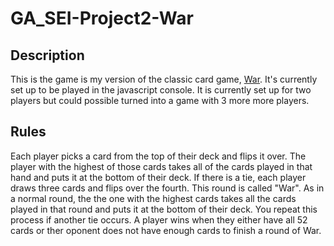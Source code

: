 # GA_SEI-Project2-War

## Description
This is the game is my version of the classic card game, [War](https://en.wikipedia.org/wiki/War_(card_game)). It's currently set up to be played in the javascript console. It is currently set up for two players but could possible turned into a game with 3 more more players. 

## Rules
Each player picks a card from the top of their deck and flips it over. The player with the highest of those cards takes all of the cards played in that hand and puts it at the bottom of their deck. If there is a tie, each player draws three cards and flips over the fourth. This round is called "War". As in a normal round, the the one with the highest cards takes all the cards played in that round and puts it at the bottom of their deck. You repeat this process if another tie occurs. A player wins when they either have all 52 cards or ther oponent does not have enough cards to finish a round of War.
